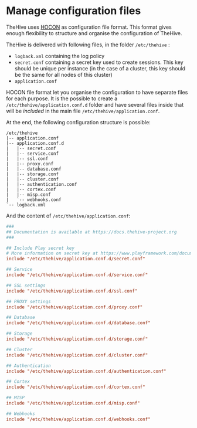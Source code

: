 # Manage configuration files

TheHive uses [HOCON](https://github.com/lightbend/config/blob/master/HOCON.md) as configuration file format.  This format gives enough flexibility to structure and organise the configuration of TheHive.

TheHive is delivered with following files, in the folder `/etc/thehive` : 

- `logback.xml` containing the log policy
- `secret.conf` containing a secret key used to create sessions. This key should be unique per instance (in the case of a cluster, this key should be the same for all nodes of this cluster)
- `application.conf`


HOCON file format let you organise the configuration to have separate files for each purpose. It is the possible to create a `/etc/thehive/application.conf.d` folder and have several files inside that will be _included_ in the main file `/etc/thehive/application.conf`. 

At the end, the following configuration structure is possible: 

```
/etc/thehive
|-- application.conf
|-- application.conf.d
|   |-- secret.conf
|   |-- service.conf
|   |-- ssl.conf
|   |-- proxy.conf
|   |-- database.conf
|   |-- storage.conf
|   |-- cluster.conf
|   |-- authentication.conf
|   |-- cortex.conf
|   |-- misp.conf
|   `-- webhooks.conf
`-- logback.xml

```

And the content of `/etc/thehive/application.conf`: 

```conf
###
## Documentation is available at https://docs.thehive-project.org
###

## Include Play secret key
# More information on secret key at https://www.playframework.com/documentation/2.8.x/ApplicationSecret
include "/etc/thehive/application.conf.d/secret.conf"

## Service
include "/etc/thehive/application.conf.d/service.conf"

## SSL settings
include "/etc/thehive/application.conf.d/ssl.conf"

## PROXY settings
include "/etc/thehive/application.conf.d/proxy.conf"

## Database
include "/etc/thehive/application.conf.d/database.conf"

## Storage
include "/etc/thehive/application.conf.d/storage.conf"

## Cluster
include "/etc/thehive/application.conf.d/cluster.conf"

## Authentication
include "/etc/thehive/application.conf.d/authentication.conf"

## Cortex
include "/etc/thehive/application.conf.d/cortex.conf"

## MISP
include "/etc/thehive/application.conf.d/misp.conf"

## Webhooks
include "/etc/thehive/application.conf.d/webhooks.conf"
```

